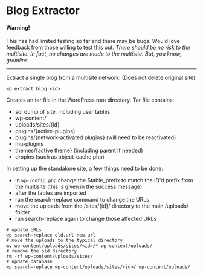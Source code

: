 Blog Extractor
==============


#### Warning!

This has had limited testing so far and there may be bugs. Would love feedback from those willing to test this out. *There should be no risk to the multisite. In fact, no changes are made to the multisite. But, you know, gremlins.*

---

Extract a single blog from a multisite network. (Does not delete original site)

```
wp extract blog <id>
```

Creates an tar file in the WordPress root directory. Tar file contains:

 * sql dump of site, including user tables
 * wp-content/
  * uploads/sites/{id}
  * plugins/{active-plugins}
  * plugins/{network-activated plugins} (will need to be reactivated)
  * mu-plugins
  * themes/{active theme} (including parent if needed)
  * dropins (such as object-cache.php)

In setting up the standalone site, a few things need to be done:

 * in `wp-config.php` change the $table_prefix to match the ID'd prefix from the multisite (this is given in the success message)
 * after the tables are imported
  * run the search-replace command to change the URLs
  * move the uploads from the /sites/{id}/ directory to the main /uploads/ folder
  * run search-replace again to change those affected URLs


```
# update URLs
wp search-replace old.url new.url
# move the uploads to the typical directory
mv wp-content/uploads/sites/<id>/* wp-content/uploads/
# remove the old directory
rm -rf wp-content/uploads/sites/
# update database
wp search-replace wp-content/uploads/sites/<id>/ wp-content/uploads/
```